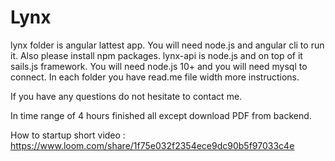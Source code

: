 # Lynx

lynx folder is angular lattest app. You will need node.js and angular cli to run it. Also please install npm packages. 
lynx-api is node.js and on top of it sails.js framework. You will need node.js 10+ and you will need mysql to connect. 
In each folder you have read.me file width more instructions. 


If you have any questions do not hesitate to contact me. 

In time range of 4 hours finished all except download PDF from backend. 

How to startup short video :  https://www.loom.com/share/1f75e032f2354ece9dc90b5f97033c4e
